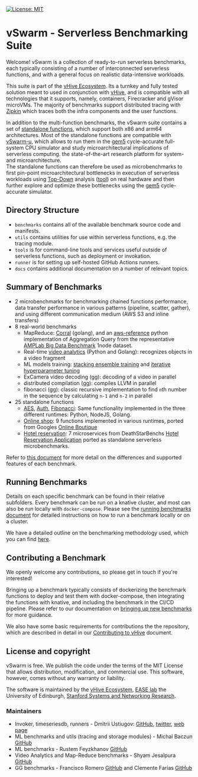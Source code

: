 [![License: MIT](https://img.shields.io/badge/License-MIT-yellow.svg)](https://opensource.org/licenses/MIT)


# vSwarm - Serverless Benchmarking Suite

Welcome! vSwarm is a collection of ready-to-run serverless benchmarks, each
typically consisting of a number of interconnected serverless functions, and with a general
focus on realistic data-intensive workloads.

This suite is part of the [vHive Ecosystem](https://vhive-serverless.github.io/). Its a turnkey and fully
tested solution meant to used in conjunction with
[vHive](https://github.com/ease-lab/vhive), and is compatible with all technologies that it supports,
namely, containers, Firecracker and gVisor microVMs. The majority of benchmarks support distributed
tracing with [Zipkin](https://zipkin.io/) which traces both the infra components and the user
functions.

In addition to the multi-function benchmarks, the vSwarm suite contains a set of [standalone functions](./benchmarks/README.md#standalone-functions-benchmark-summary), which support both x86 and arm64 architectures. Most of the standalone functions are compatible with [vSwarm-u](https://github.com/vhive-serverless/vSwarm-u), which allows to run them in the [gem5](https://www.gem5.org/) cycle-accurate full-system CPU simulator and study microarchitectural implications of serverless computing.
the state-of-the-art research platform for system-and microarchitecture.  
The standalone functions can therefore be used as microbenchmarks to first pin-point microarchitectural bottlenecks in execution of serverless workloads using [Top-Down](https://www.intel.com/content/www/us/en/develop/documentation/vtune-cookbook/top/methodologies/top-down-microarchitecture-analysis-method.html) analysis ([tool](https://github.com/andikleen/pmu-tools/wiki/toplev-manual)) on real hardware and then further explore and optimize these bottlenecks using the [gem5](https://www.gem5.org/) cycle-accurate simulator.


## Directory Structure

- `benchmarks` contains all of the available benchmark source code and manifests.
- `utils` contains utilities for use within serverless functions, e.g. the tracing module.
- `tools` is for command-line tools and services useful outside of serverless functions, such as
   deployment or invokation.
- `runner` is for setting up self-hosted GitHub Actions runners.
- `docs` contains additional documentation on a number of relevant topics.


## Summary of Benchmarks
- 2 microbenchmarks for benchmarking chained functions performance, data transfer performance in
various patterns (pipeline, scatter, gather), and using different communication medium (AWS S3
and inline transfers)
- 8 real-world benchmarks
   - MapReduce: [Corral](/benchmarks/corral) (golang), and an [aws-reference](/benchmarks/map-reduce)
    python implementation of Aggregation Query from the representative
    [AMPLab Big Data Benchmark](https://www.cs.cmu.edu/~pavlo/papers/benchmarks-sigmod09.pdf)
   1node dataset.
   - Real-time [video analytics](/benchmarks/video-analytics) (Python and Golang): recognizes objects in a video fragment
   - ML models training: [stacking ensemble training](/benchmarks/stacking-training) and
   [iterative hyperparameter tuning](/benchmarks/tuning-halving)
   - ExCamera video decoding (gg): decoding of a video in parallel
   - distributed compilation (gg): compiles LLVM in parallel
   - fibonacci (gg): classic recursive implementation to find `n`th number in the sequence by calculating `n-1` and `n-2` in parallel
 - 25 standalone functions
   - [AES](https://github.com/vhive-serverless/vSwarm/tree/main/benchmarks/aes), [Auth](https://github.com/vhive-serverless/vSwarm/tree/main/benchmarks/auth), [Fibonacci](https://github.com/vhive-serverless/vSwarm/tree/main/benchmarks/fibonacci): Same functionality implemented in the three different runtimes: Python, NodeJS, Golang.
   - [Online shop](https://github.com/vhive-serverless/vSwarm/tree/main/benchmarks/online-shop): 9 functions implemented in various runtimes, ported from Googles [Online Boutique](https://github.com/GoogleCloudPlatform/microservices-demo)
   - [Hotel reservation](https://github.com/vhive-serverless/vSwarm/tree/main/benchmarks/hotel-app): 7 microservices from DeathStarBenchs [Hotel Reservation Application](https://github.com/delimitrou/DeathStarBench/tree/master/hotelReservation) ported as standalone serverless microbenchmarks.

Refer to [this document](/benchmarks/README.md) for more detail on the differences and supported features of each benchmark.


## Running Benchmarks

Details on each specific benchmark can be found in their relative subfolders. Every benchmark can
be run on a knative cluster, and most can also be run locally with `docker-compose`. Please see the
[running benchmarks document](/docs/running_benchmarks.md) for detailed instructions on how to
run a benchmark locally or on a cluster.

We have a detailed outline on the benchmarking methodology used, which you can find [here](/docs/methodology.md).


## Contributing a Benchmark

We openly welcome any contributions, so please get in touch if you're interested!

Bringing up a benchmark typically consists of dockerizing the benchmark functions to deploy and
test them with docker-compose, then integrating the functions with knative, and including the
benchmark in the CI/CD pipeline. Please refer to our documentation on
[bringing up new benchmarks](/docs/adding_benchmarks.md)
for more guidance.

We also have some basic requirements for contributions the the repository, which are described
in detail in our
[Contributing to vHive](/docs/contributing_to_vhive.md)
document.


## License and copyright

vSwarm is free. We publish the code under the terms of the MIT License that allows distribution, modification, and commercial use.
This software, however, comes without any warranty or liability.

The software is maintained by the [vHive Ecosystem](https://vhive-serverless.github.io/), [EASE lab](https://easelab.inf.ed.ac.uk/) the University of Edinburgh,
[Stanford Systems and Networking Research](https://github.com/StanfordSNR).


### Maintainers

- Invoker, timeseriesdb, runners - Dmitrii Ustiugov: [GitHub](https://github.com/ustiugov),
[twitter](https://twitter.com/DmitriiUstiugov), [web page](http://homepages.inf.ed.ac.uk/s1373190/)
- ML benchmarks and utils (tracing and storage modules) - Michal Baczun [GitHub](https://github.com/MBaczun)
- ML benchmarks - Rustem Feyzkhanov [GitHub](https://github.com/ryfeus)
- Video Analytics and Map-Reduce benchmarks - Shyam Jesalpura [GitHub](https://github.com/shyamjesal)
- GG benchmarks - Francisco Romero [GitHub](https://github.com/faromero) and Clemente Farias [GitHub](https://github.com/cbfariasc)
